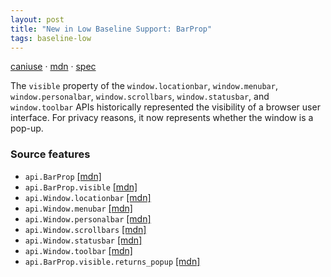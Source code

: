 ```yaml
---
layout: post
title: "New in Low Baseline Support: BarProp"
tags: baseline-low
---
```


[caniuse](https://caniuse.com/?search=barprop) · [mdn](https://developer.mozilla.org/en-US/search?q=BarProp) · [spec](https://html.spec.whatwg.org/multipage/nav-history-apis.html#browser-interface-elements)

The `visible` property of the `window.locationbar`, `window.menubar`, `window.personalbar`, `window.scrollbars`, `window.statusbar`, and `window.toolbar` APIs historically represented the visibility of a browser user interface. For privacy reasons, it now represents whether the window is a pop-up.

### Source features

- ``api.BarProp`` [[mdn]](https://developer.mozilla.org/en-US/search?q=api.BarProp)
- ``api.BarProp.visible`` [[mdn]](https://developer.mozilla.org/en-US/search?q=api.BarProp.visible)
- ``api.Window.locationbar`` [[mdn]](https://developer.mozilla.org/en-US/search?q=api.Window.locationbar)
- ``api.Window.menubar`` [[mdn]](https://developer.mozilla.org/en-US/search?q=api.Window.menubar)
- ``api.Window.personalbar`` [[mdn]](https://developer.mozilla.org/en-US/search?q=api.Window.personalbar)
- ``api.Window.scrollbars`` [[mdn]](https://developer.mozilla.org/en-US/search?q=api.Window.scrollbars)
- ``api.Window.statusbar`` [[mdn]](https://developer.mozilla.org/en-US/search?q=api.Window.statusbar)
- ``api.Window.toolbar`` [[mdn]](https://developer.mozilla.org/en-US/search?q=api.Window.toolbar)
- ``api.BarProp.visible.returns_popup`` [[mdn]](https://developer.mozilla.org/en-US/search?q=api.BarProp.visible.returns_popup)
